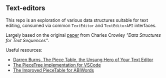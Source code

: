 
## Text-editors

This repo is an exploration of various data structures suitable for text
editing, consumed via common `TextEditor` and `TextEditorAPI` interfaces.

Largely based on the original [paper](https://www.cs.unm.edu/~crowley/papers/sds.pdf)
from Charles Crowley _"Data Structures for Text Sequences"_.

Useful resources:

- [Darren Burns, The Piece Table, the Unsung Hero of Your Text Editor](https://darrenburns.net/posts/piece-table/)
- [The PieceTree implementation for VSCode](https://code.visualstudio.com/blogs/2018/03/23/text-buffer-reimplementation#_piece-tree)
- [The Improved PieceTable for ABIWords](http://e98cuenc.free.fr/wordprocessor/piecetable.html)
